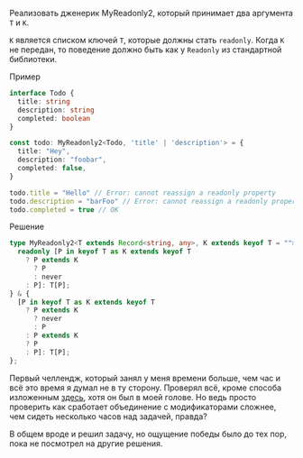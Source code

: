 Реализовать дженерик MyReadonly2, который принимает два аргумента `T` и `K`.

`K` является списком ключей `T`, которые должны стать `readonly`. Когда `K` не передан, то поведение должно быть как у `Readonly` из стандартной библиотеки.

Пример

```ts
interface Todo {
  title: string
  description: string
  completed: boolean
}

const todo: MyReadonly2<Todo, 'title' | 'description'> = {
  title: "Hey",
  description: "foobar",
  completed: false,
}

todo.title = "Hello" // Error: cannot reassign a readonly property
todo.description = "barFoo" // Error: cannot reassign a readonly property
todo.completed = true // OK
```

Решение

```ts
type MyReadonly2<T extends Record<string, any>, K extends keyof T = ""> = {
  readonly [P in keyof T as K extends keyof T
    ? P extends K
      ? P
      : never
    : P]: T[P];
} & {
  [P in keyof T as K extends keyof T
    ? P extends K
      ? never
      : P
    : P extends K
    ? P
    : P]: T[P];
};
```

Первый челлендж, который занял у меня времени больше, чем час и всё это время я думал не в ту сторону.
Проверял всё, кроме способа изложенным [здесь](https://github.com/ghaiklor/type-challenges-solutions/blob/main/ru/medium-readonly-2.md),
хотя он был в моей голове. Но ведь просто проверить как сработает объединение с модификаторами сложнее, чем сидеть несколько часов над задачей, правда?

В общем вроде и решил задачу, но ощущение победы было до тех пор, пока не посмотрел на другие решения.
